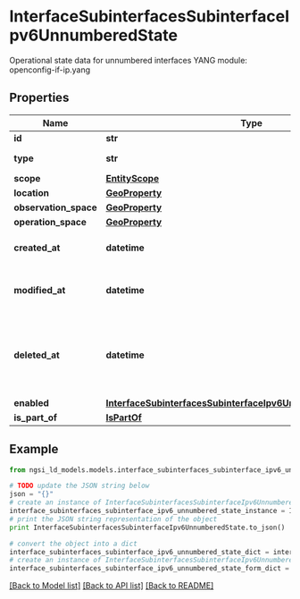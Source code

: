 # InterfaceSubinterfacesSubinterfaceIpv6UnnumberedState

Operational state data for unnumbered interfaces  YANG module: openconfig-if-ip.yang 

## Properties

Name | Type | Description | Notes
------------ | ------------- | ------------- | -------------
**id** | **str** | Entity id.  | [optional] 
**type** | **str** | NGSI-LD Entity identifier. It has to be InterfaceSubinterfacesSubinterfaceIpv6UnnumberedState. | [default to 'InterfaceSubinterfacesSubinterfaceIpv6UnnumberedState']
**scope** | [**EntityScope**](EntityScope.md) |  | [optional] 
**location** | [**GeoProperty**](GeoProperty.md) |  | [optional] 
**observation_space** | [**GeoProperty**](GeoProperty.md) |  | [optional] 
**operation_space** | [**GeoProperty**](GeoProperty.md) |  | [optional] 
**created_at** | **datetime** | Is defined as the temporal Property at which the Entity, Property or Relationship was entered into an NGSI-LD system.  | [optional] [readonly] 
**modified_at** | **datetime** | Is defined as the temporal Property at which the Entity, Property or Relationship was last modified in an NGSI-LD system, e.g. in order to correct a previously entered incorrect value.  | [optional] [readonly] 
**deleted_at** | **datetime** | Is defined as the temporal Property at which the Entity, Property or Relationship was deleted from an NGSI-LD system.  Entity deletion timestamp. See clause 4.8 It is only used in notifications reporting deletions and in the Temporal Representation of Entities (clause 4.5.6), Properties (clause 4.5.7), Relationships (clause 4.5.8) and LanguageProperties (clause 5.2.32).  | [optional] [readonly] 
**enabled** | [**InterfaceSubinterfacesSubinterfaceIpv6UnnumberedStateEnabled**](InterfaceSubinterfacesSubinterfaceIpv6UnnumberedStateEnabled.md) |  | [optional] 
**is_part_of** | [**IsPartOf**](IsPartOf.md) |  | 

## Example

```python
from ngsi_ld_models.models.interface_subinterfaces_subinterface_ipv6_unnumbered_state import InterfaceSubinterfacesSubinterfaceIpv6UnnumberedState

# TODO update the JSON string below
json = "{}"
# create an instance of InterfaceSubinterfacesSubinterfaceIpv6UnnumberedState from a JSON string
interface_subinterfaces_subinterface_ipv6_unnumbered_state_instance = InterfaceSubinterfacesSubinterfaceIpv6UnnumberedState.from_json(json)
# print the JSON string representation of the object
print InterfaceSubinterfacesSubinterfaceIpv6UnnumberedState.to_json()

# convert the object into a dict
interface_subinterfaces_subinterface_ipv6_unnumbered_state_dict = interface_subinterfaces_subinterface_ipv6_unnumbered_state_instance.to_dict()
# create an instance of InterfaceSubinterfacesSubinterfaceIpv6UnnumberedState from a dict
interface_subinterfaces_subinterface_ipv6_unnumbered_state_form_dict = interface_subinterfaces_subinterface_ipv6_unnumbered_state.from_dict(interface_subinterfaces_subinterface_ipv6_unnumbered_state_dict)
```
[[Back to Model list]](../README.md#documentation-for-models) [[Back to API list]](../README.md#documentation-for-api-endpoints) [[Back to README]](../README.md)


